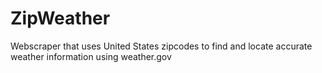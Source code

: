 # ZipWeather
Webscraper that uses United States zipcodes to find and locate accurate weather information using weather.gov

